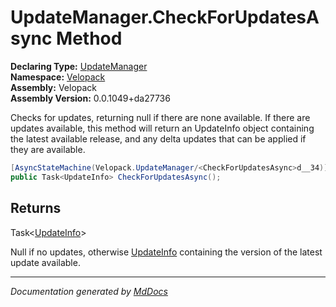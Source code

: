 ﻿<!--  
  <auto-generated>   
    The contents of this file were generated by a tool.  
    Changes to this file may be list if the file is regenerated  
  </auto-generated>   
-->

# UpdateManager.CheckForUpdatesAsync Method

**Declaring Type:** [UpdateManager](../index.md)  
**Namespace:** [Velopack](../../index.md)  
**Assembly:** Velopack  
**Assembly Version:** 0.0.1049+da27736

Checks for updates, returning null if there are none available. If there are updates available, this method will return an  UpdateInfo object containing the latest available release, and any delta updates that can be applied if they are available.

```csharp
[AsyncStateMachine(Velopack.UpdateManager/<CheckForUpdatesAsync>d__34)]
public Task<UpdateInfo> CheckForUpdatesAsync();
```

## Returns

Task\<[UpdateInfo](../../UpdateInfo/index.md)\>

Null if no updates, otherwise [UpdateInfo](../../UpdateInfo/index.md) containing the version of the latest update available.

___

*Documentation generated by [MdDocs](https://github.com/ap0llo/mddocs)*
